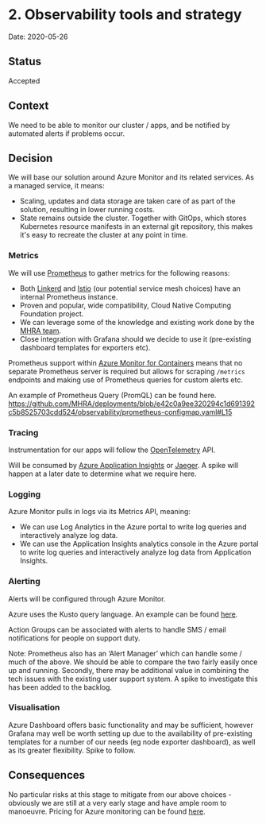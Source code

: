 # 2. Observability tools and strategy

Date: 2020-05-26

## Status

Accepted

## Context

We need to be able to monitor our cluster / apps, and be notified by automated alerts if problems occur.

## Decision

We will base our solution around Azure Monitor and its related services. As a managed service, it means:

- Scaling, updates and data storage are taken care of as part of the solution, resulting in lower running costs.
- State remains outside the cluster. Together with GitOps, which stores Kubernetes resource manifests in an external git repository, this makes it's easy to recreate the cluster at any point in time.

### Metrics

We will use [Prometheus](https://prometheus.io/) to gather metrics for the following reasons:

- Both [Linkerd](https://linkerd.io/2/tasks/exporting-metrics/) and [Istio](https://istio.io/docs/tasks/observability/metrics/querying-metrics/) (our potential service mesh choices) have an internal Prometheus instance.
- Proven and popular, wide compatibility, Cloud Native Computing Foundation project.
- We can leverage some of the knowledge and existing work done by the [MHRA team](https://github.com/MHRA/products).
- Close integration with Grafana should we decide to use it (pre-existing dashboard templates for exporters etc).

Prometheus support within [Azure Monitor for Containers](https://docs.microsoft.com/en-us/azure/azure-monitor/insights/container-insights-overview) means that no separate Prometheus server is required but allows for scraping `/metrics` endpoints and making use of Prometheus queries for custom alerts etc.

An example of Prometheus Query (PromQL) can be found here. https://github.com/MHRA/deployments/blob/e42c0a9ee320294c1d691392c5b8525703cdd524/observability/prometheus-configmap.yaml#L15

### Tracing

Instrumentation for our apps will follow the [OpenTelemetry](https://opentelemetry.io/) API.

Will be consumed by [Azure Application Insights](https://docs.microsoft.com/en-us/azure/azure-monitor/app/distributed-tracing) or [Jaeger](https://www.jaegertracing.io/). A spike will happen at a later date to determine what we require here.

### Logging

Azure Monitor pulls in logs via its Metrics API, meaning:

- We can use Log Analytics in the Azure portal to write log queries and interactively analyze log data.
- We can use the Application Insights analytics console in the Azure portal to write log queries and interactively analyze log data from Application Insights.

### Alerting

Alerts will be configured through Azure Monitor.

Azure uses the Kusto query language. An example can be found [here](https://github.com/MHRA/products/blob/d609203a5126bdb1ab9bcf1e5d9f910b49231ca1/infrastructure/modules/cluster/alerts.tf#L29).

Action Groups can be associated with alerts to handle SMS / email notifications for people on support duty.

Note: Prometheus also has an ‘Alert Manager’ which can handle some / much of the above. We should be able to compare the two fairly easily once up and running. Secondly, there may be additional value in combining the tech issues with the existing user support system. A spike to investigate this has been added to the backlog.

### Visualisation

Azure Dashboard offers basic functionality and may be sufficient, however Grafana may well be worth setting up due to the availability of pre-existing templates for a number of our needs (eg node exporter dashboard), as well as its greater flexibility. Spike to follow.

## Consequences

No particular risks at this stage to mitigate from our above choices - obviously we are still at a very early stage and have ample room to manoeuvre. Pricing for Azure monitoring can be found [here](https://azure.microsoft.com/en-gb/pricing/details/monitor/).
